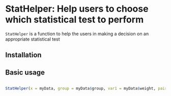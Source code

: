 

# StatHelper: Help users to choose which statistical test to perform

`StatHelper` is a function to help the users in making a decision on an appropriate statistical test


## Installation

<!-- remove this when released to CRAN

Please install the stable release from CRAN:

``` r
install.packages("StatHelper")
```

-->

<!-- remove this when released to CRAN

Alternatively, you can install the latest development version from github:

``` r
remotes::install_github("matbou85/ggScatRidges")
```
-->

## Basic usage

``` r

StatHelper(x = myData, group = myData$group, var1 = myData$weight, paired = T) ## paired-sample t.test

```





